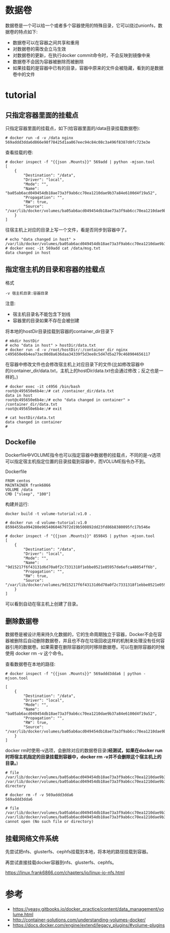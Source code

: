 # 数据卷
数据卷是一个可以给一个或者多个容器使用的特殊目录，它可以绕过unionfs，数据卷的特点如下:  

* 数据卷可以在容器之间共享和重用
* 对数据卷的需改会立马生效
* 对数据卷的更新，在执行docker commit命令时，不会反映到镜像中来
* 数据卷不会因为容器被删除而被删除
* 如果挂载的是容器中已有的目录，容器中原来的文件会被隐藏，看到的是数据卷中的文件


# tutorial
## 只指定容器里面的挂载点
只指定容器里面的挂载点，如下(给容器里面的/data目录挂载数据卷):  

```
# docker run -d -v /data nginx
569addd3dda6d866e98f78425d1aa067eec94c84c08c3a496f8387d0fc723e3e
```

查看挂载的卷:  

```
# docker inspect -f "{{json .Mounts}}" 569add | python -mjson.tool
[
    {
        "Destination": "/data",
        "Driver": "local",
        "Mode": "",
        "Name": "ba05ab6acd049454db18ae73a3f9ab6cc70ea1210dae9b37a84e6100d4f19a52",
        "Propagation": "",
        "RW": true,
        "Source": "/var/lib/docker/volumes/ba05ab6acd049454db18ae73a3f9ab6cc70ea1210dae9b37a84e6100d4f19a52/_data"
    }
]
```

往宿主机上对应的目录上写一个文件，看是否同步到容器中了。  

```
# echo "data changed in host" > /var/lib/docker/volumes/ba05ab6acd049454db18ae73a3f9ab6cc70ea1210dae9b37a84e6100d4f19a52/_data/msg.txt
# docker exec -it 569add cat /data/msg.txt
data changed in host
```

## 指定宿主机的目录和容器的挂载点
格式

```
-v 宿主机目录:容器目录
```

注意:  

* 宿主机目录名不能包含下划线
* 容器里的目录如果不存在会被创建

将本地的hostDir目录挂载到容器的container_dir目录下

```
# mkdir hostDir
# echo "data in host" > hostDir/data.txt
# docker run -d -v /root/hostDir/:/container_dir nginx
c495650e6b4ea73ac00d8a636daa34339f5d3ee8c5d47d5a279c468904656117
```

在容器中修改文件也会修改宿主机上对应目录下的文件(比如修改容器中的/container_dir/data.txt，主机上的hostDir/data.txt也会通过修改；反之也是一样的。)

```
# docker exec -it c4956 /bin/bash
root@c495650e6b4e:/# cat /container_dir/data.txt
data in host
root@c495650e6b4e:/# echo "data changed in container" > /container_dir/data.txt
root@c495650e6b4e:/# exit

# cat hostDir/data.txt
data changed in container
#
```

## Dockefile
Dockerfile中VOLUME指令也可以指定容器中数据卷的挂载点，不同的是-v选项可以指定宿主机指定位置的目录挂载到容器中，而VOLUME指令办不到。  

Dockerfile

```
FROM centos
MAINTAINER frank6866
VOLUME /data
CMD ["sleep", "100"]
```

构建并运行:  

```
docker build -t volume-tutorial:v1.0 .

# docker run -d volume-tutorial:v1.0
8598455ba994280e9654060467972d19b500892dd23fd86b8380095fc17b546e

# docker inspect -f "{{json .Mounts}}" 859845 | python -mjson.tool
[
    {
        "Destination": "/data",
        "Driver": "local",
        "Mode": "",
        "Name": "9d15217f6f43131d6d70a0f2c7331318f1ebbe0521e05957de6efca48054ff6b",
        "Propagation": "",
        "RW": true,
        "Source": "/var/lib/docker/volumes/9d15217f6f43131d6d70a0f2c7331318f1ebbe0521e05957de6efca48054ff6b/_data"
    }
]
```

可以看到自动在宿主机上创建了目录。

## 删除数据卷
数据卷是被设计用来持久化数据的，它的生命周期独立于容器，Docker不会在容器被删除后自动删除数据卷，并且也不存在垃圾回收这样的机制来处理没有任何容器引用的数据卷。如果需要在删除容器的同时移除数据卷。可以在删除容器的时候使用 docker rm -v 这个命令。  

查看数据卷在本地的路径:  

```
# docker inspect -f "{{json .Mounts}}" 569addd3dda6 | python -mjson.tool

[
    {
        "Destination": "/data",
        "Driver": "local",
        "Mode": "",
        "Name": "ba05ab6acd049454db18ae73a3f9ab6cc70ea1210dae9b37a84e6100d4f19a52",
        "Propagation": "",
        "RW": true,
        "Source": "/var/lib/docker/volumes/ba05ab6acd049454db18ae73a3f9ab6cc70ea1210dae9b37a84e6100d4f19a52/_data"
    }
]
```

docker rm时使用-v选项，会删除对应的数据卷目录(**经测试，如果在docker run时将宿主机指定的目录挂载到容器中，docker rm -v并不会删除这个宿主机上的目录。**)

```
# file /var/lib/docker/volumes/ba05ab6acd049454db18ae73a3f9ab6cc70ea1210dae9b37a84e6100d4f19a52
/var/lib/docker/volumes/ba05ab6acd049454db18ae73a3f9ab6cc70ea1210dae9b37a84e6100d4f19a52: directory

# docker rm -f -v 569addd3dda6
569addd3dda6

# file /var/lib/docker/volumes/ba05ab6acd049454db18ae73a3f9ab6cc70ea1210dae9b37a84e6100d4f19a52
/var/lib/docker/volumes/ba05ab6acd049454db18ae73a3f9ab6cc70ea1210dae9b37a84e6100d4f19a52: cannot open (No such file or directory)
```

## 挂载网络文件系统
先尝试把nfs、glusterfs、cephfs挂载到本地，将本地的路径挂载到容器。

再尝试直接挂载docker容器到nfs、glusterfs、cephfs。


https://linux.frank6866.com/chapters/io/linux-io-nfs.html




# 参考
* https://yeasy.gitbooks.io/docker_practice/content/data_management/volume.html
* http://container-solutions.com/understanding-volumes-docker/
* https://docs.docker.com/engine/extend/legacy_plugins/#volume-plugins



